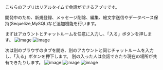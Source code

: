 こちらのアプリはリアルタイムで会話ができるアプリです。

開発中のため、新規登録、メッセージ削除、編集、絵文字送信やデータベース保持(Sequelize,MySQL)など追加機能を行います。

まずはアカウントとチャットルームを任意に入力し、「入る」ボタンを押します。
![image](https://github.com/user-attachments/assets/8239a1bc-21bf-46c1-b9e0-99577604a1a4)
![image](https://github.com/user-attachments/assets/50b035d6-8fec-4038-aad2-3a75ff7b9bc9)

次は別のブラウザのタブを開き、別のアカウントと同じチャットルームを入力し、「入る」ボタンを押下します。
別の入った人は会話できたり現在の場所が共有できたりします。
![image](https://github.com/user-attachments/assets/80591037-c897-4177-847c-397433480de0)
![image](https://github.com/user-attachments/assets/c44ac267-3e7a-4b5b-b6e2-8805d921deb4)
![image](https://github.com/user-attachments/assets/f526aee3-bb4c-4d60-8f24-a8ca9ebb9daa)
